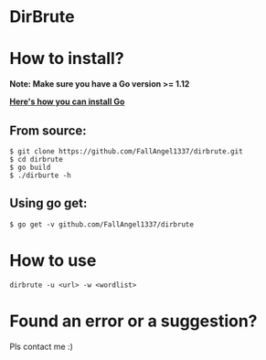 # DirBrute

# How to install?
**Note: Make sure you have a Go version >= 1.12**

**[Here's how you can install Go](https://golang.org/doc/install)**

## From source:
```
$ git clone https://github.com/FallAngel1337/dirbrute.git
$ cd dirbrute
$ go build
$ ./dirburte -h
```

## Using go get:
```
$ go get -v github.com/FallAngel1337/dirbrute
```

# How to use

```
dirbrute -u <url> -w <wordlist>
```

# Found an error or a suggestion?
Pls contact me :)
